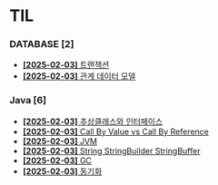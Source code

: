 # TIL
 
### DATABASE [2]
- [**[2025-02-03]**  트랜잭션](https://github.com/A-lass/TIL/blob/main/DATABASE/트랜잭션.md)
- [**[2025-02-03]**  관계 데이터 모델](https://github.com/A-lass/TIL/blob/main/DATABASE/관계_데이터_모델.md)
### Java [6]
- [**[2025-02-03]**  추상클래스와 인터페이스](https://github.com/A-lass/TIL/blob/main/Java/추상클래스와_인터페이스.md)
- [**[2025-02-03]**  Call By Value vs Call By Reference](https://github.com/A-lass/TIL/blob/main/Java/Call_By_Value_vs_Call_By_Reference.md)
- [**[2025-02-03]**  JVM](https://github.com/A-lass/TIL/blob/main/Java/JVM.md)
- [**[2025-02-03]**  String StringBuilder StringBuffer](https://github.com/A-lass/TIL/blob/main/Java/String_StringBuilder_StringBuffer.md)
- [**[2025-02-03]**  GC](https://github.com/A-lass/TIL/blob/main/Java/GC.md)
- [**[2025-02-03]**  동기화](https://github.com/A-lass/TIL/blob/main/Java/동기화.md)
